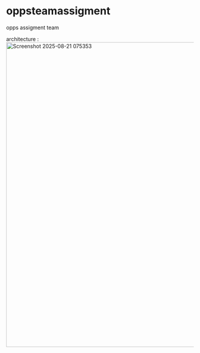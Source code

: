 # oppsteamassigment
opps assigment team

architecture : 
<img width="1395" height="818" alt="Screenshot 2025-08-21 075353" src="https://github.com/user-attachments/assets/911a93ec-5d2f-418e-948e-d2d0909e2bb6" />

